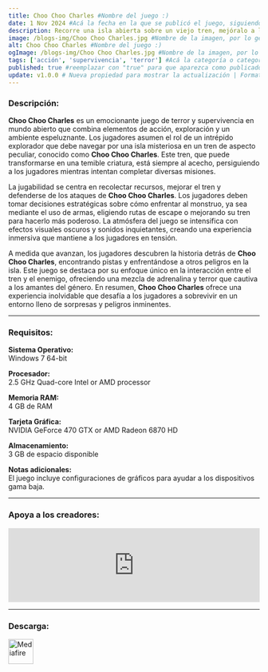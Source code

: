 ```yaml
---
title: Choo Choo Charles #Nombre del juego :)
date: 1 Nov 2024 #Acá la fecha en la que se publicó el juego, siguiendo este formato: Dia "30", Mes "Oct", Año "2024" = como debe quedar: 30 Oct 2024
description: Recorre una isla abierta sobre un viejo tren, mejóralo a lo largo del juego y úsalo para enfrentarte a un malvado tren araña llamado Charles. #Acá una mini descripción del juego
image: /blogs-img/Choo Choo Charles.jpg #Nombre de la imagen, por lo general es exactamente el mismo nombre que el juego excluyendo lo ":" (Dos puntos)
alt: Choo Choo Charles #Nombre del juego :)
ogImage: /blogs-img/Choo Choo Charles.jpg #Nombre de la imagen, por lo general es exactamente el mismo nombre que el juego excluyendo lo ":" (Dos puntos)
tags: ['acción', 'supervivencia', 'terror'] #Acá la categoría o categorías del juego, si es más de una se coloca en este formato: ['categoría1', 'categoría2']
published: true #reemplazar con "true" para que aparezca como publicado
update: v1.0.0 # Nueva propiedad para mostrar la actualización | Formato: v1.0.0
---
```


<!--En VSCode seleccionando una palabra, por ejemplo: "Choo Choo Charles" y apretando Ctrl+F2 se seleccionan todas las palabras iguales-->

### Descripción:
**Choo Choo Charles** es un emocionante juego de terror y supervivencia en mundo abierto que combina elementos de acción, exploración y un ambiente espeluznante. Los jugadores asumen el rol de un intrépido explorador que debe navegar por una isla misteriosa en un tren de aspecto peculiar, conocido como **Choo Choo Charles**. Este tren, que puede transformarse en una temible criatura, está siempre al acecho, persiguiendo a los jugadores mientras intentan completar diversas misiones.

La jugabilidad se centra en recolectar recursos, mejorar el tren y defenderse de los ataques de **Choo Choo Charles**. Los jugadores deben tomar decisiones estratégicas sobre cómo enfrentar al monstruo, ya sea mediante el uso de armas, eligiendo rutas de escape o mejorando su tren para hacerlo más poderoso. La atmósfera del juego se intensifica con efectos visuales oscuros y sonidos inquietantes, creando una experiencia inmersiva que mantiene a los jugadores en tensión.

A medida que avanzan, los jugadores descubren la historia detrás de **Choo Choo Charles**, encontrando pistas y enfrentándose a otros peligros en la isla. Este juego se destaca por su enfoque único en la interacción entre el tren y el enemigo, ofreciendo una mezcla de adrenalina y terror que cautiva a los amantes del género. En resumen, **Choo Choo Charles** ofrece una experiencia inolvidable que desafía a los jugadores a sobrevivir en un entorno lleno de sorpresas y peligros inminentes.

<!--Prompt para Chat-GPT: Hazme una descripción para el juego "Choo Choo Charles" y cada que menciones "Choo Choo Charles" ponlo en negrita -->

---

### Requisitos:
**Sistema Operativo:**  
Windows 7 64-bit

**Procesador:**  
2.5 GHz Quad-core Intel or AMD processor

**Memoria RAM:**  
4 GB de RAM

**Tarjeta Gráfica:**  
NVIDIA GeForce 470 GTX or AMD Radeon 6870 HD

**Almacenamiento:**  
3 GB de espacio disponible

**Notas adicionales:**  
El juego incluye configuraciones de gráficos para ayudar a los dispositivos gama baja.

<!--Si falta o sobra un requisito se quita o se agrega manteniendo el mismo formato-->

---

### Apoya a los creadores:
<iframe src="https://store.steampowered.com/widget/1766740/" frameborder="0" style="background-color: transparent; width: 100% !important; aspect-ratio: 646 / 190;"></iframe>

<!--Reemplazar los numeros (AppID) del juego (en este caso 2668510) por el numero (AppID) correspondiente con el juego a publicar-->
<!--El AppID se encuentra en la URL del Juego en Steam-->

---

### Descarga:

[<img src="https://gist.github.com/cxmeel/0dbc95191f239b631c3874f4ccf114e2/raw/download.svg" alt="Mediafire" height="50" />](https://www.mediafire.com/file/lzxli44oqinac55/Choo_Choo_Charles.zip/file)

<!-- # se debe reemplazar por el link de descarga-->

<!--NOMBRE-DEL-SERVICIO se debe reemplazar por el servicio donde está subido el juego-->
